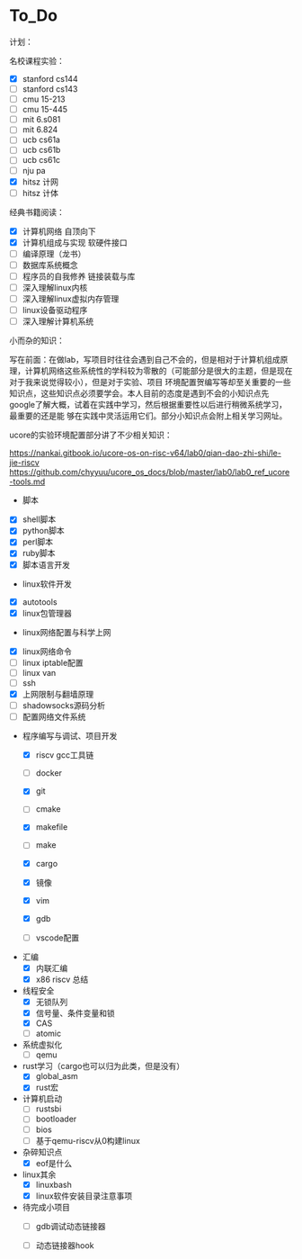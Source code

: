 # To_Do
计划：

名校课程实验：

- [x] stanford cs144
- [ ] stanford cs143
- [ ] cmu 15-213
- [ ] cmu 15-445
- [ ] mit 6.s081
- [ ] mit 6.824
- [ ] ucb cs61a
- [ ] ucb cs61b
- [ ] ucb cs61c
- [ ] nju pa
- [x] hitsz 计网
- [ ] hitsz 计体

经典书籍阅读：

- [x] 计算机网络 自顶向下
- [x] 计算机组成与实现 软硬件接口
- [ ] 编译原理（龙书）
- [ ] 数据库系统概念
- [ ] 程序员的自我修养 链接装载与库
- [ ] 深入理解linux内核
- [ ] 深入理解linux虚拟内存管理
- [ ] linux设备驱动程序
- [ ] 深入理解计算机系统

小而杂的知识：

写在前面：在做lab，写项目时往往会遇到自己不会的，但是相对于计算机组成原理，计算机网络这些系统性的学科较为零散的（可能部分是很大的主题，但是现在对于我来说觉得较小），但是对于实验、项目
环境配置贺编写等却至关重要的一些知识点，这些知识点必须要学会。本人目前的态度是遇到不会的小知识点先google了解大概，试着在实践中学习，然后根据重要性以后进行稍微系统学习，最重要的还是能
够在实践中灵活运用它们。部分小知识点会附上相关学习网址。

ucore的实验环境配置部分讲了不少相关知识：


https://nankai.gitbook.io/ucore-os-on-risc-v64/lab0/qian-dao-zhi-shi/le-jie-riscv
https://github.com/chyyuu/ucore_os_docs/blob/master/lab0/lab0_ref_ucore-tools.md



+ 脚本
 - [x] shell脚本
 - [x] python脚本
 - [x] perl脚本
 - [x] ruby脚本
 - [x] 脚本语言开发
 
 + linux软件开发
  - [x] autotools   
  - [x] linux包管理器 
 
 + linux网络配置与科学上网
  - [x] linux网络命令
  - [ ] linux iptable配置
  - [ ] linux van
  - [ ] ssh
  - [x] 上网限制与翻墙原理
  - [ ] shadowsocks源码分析
  - [ ] 配置网络文件系统
  
 + 程序编写与调试、项目开发
   - [x] riscv gcc工具链
   - [ ] docker
   - [x] git
   - [ ] cmake 
   - [x] makefile  
   - [ ] make
   - [x] cargo
   - [x] 镜像
   - [x] vim
   - [x] gdb
   - [ ] vscode配置
   

 + 汇编
   - [x] 内联汇编
   - [x] x86 riscv 总结

 + 线程安全
   - [x] 无锁队列
   - [x] 信号量、条件变量和锁
   - [x] CAS
   - [ ] atomic
  
 + 系统虚拟化
   - [ ] qemu
 
 + rust学习（cargo也可以归为此类，但是没有）
   - [x] global_asm
   - [x] rust宏
 
 + 计算机启动
   - [ ] rustsbi
   - [ ] bootloader
   - [ ] bios
   - [ ] 基于qemu-riscv从0构建linux

 + 杂碎知识点
   - [x] eof是什么
 
 + linux其余
   - [x] linuxbash
   - [x] linux软件安装目录注意事项 
 
 + 待完成小项目
   - [ ] gdb调试动态链接器
   - [ ] 动态链接器hook



















